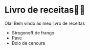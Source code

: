 # Livro de receitas:man_cook:

Ola! Bem vindo ao meu livro de receitas

- Strogonoff de frango
- Pave
- Bolo de cenoura
